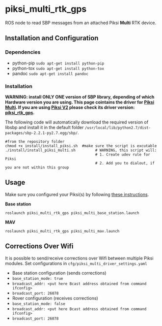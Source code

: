 piksi_multi_rtk_gps
======
ROS node to read SBP messages from an attached Piksi **Multi** RTK device.
  
## Installation and Configuration

### Dependencies
  * python-pip `sudo apt-get install python-pip`
  * python-tox `sudo apt-get install python-tox`
  * pandoc     `sudo apt-get install pandoc`
  
### Installation
**WARNING: install __ONLY ONE__ version of SBP library, depending of which Hardware version you are using. This page cointains the driver for [Piksi Multi](https://www.swiftnav.com/piksi-multi). If you are using [Piksi V2](http://docs.swiftnav.com/pdfs/piksi_datasheet_v2.3.1.pdf) please check its driver version: [piksi_rtk_gps](https://github.com/ethz-asl/mav_rtk_gps/tree/master/piksi_rtk_gps).**

The following code will automatically download the required version of libsbp and install it in the default folder `/usr/local/lib/python2.7/dist-packages/sbp-2.2.1-py2.7.egg/sbp/`.

```
#from the repository folder
chmod +x install/install_piksi.sh  #make sure the script is excutable
./install/install_piksi_multi.sh         # WARNING, this script will:
                                         # 1. Create udev rule for Piksi
                                         # 2. Add you to dialout, if you are not within this group
```

## Usage
Make sure you configured your Piksi(s) by following [these instructions](https://github.com/ethz-asl/mav_rtk_gps/wiki/Installing-and-Configuring-Piksi#settings-piksi-multi).

**Base station**
```
roslaunch piksi_multi_rtk_gps piksi_multi_base_station.launch
```

**MAV**
```
roslaunch piksi_multi_rtk_gps piksi_multi_mav.launch
```

## Corrections Over Wifi
It is possible to send/receive corrections over Wifi between multiple Piksi modules.
Set configurations in `cfg/piksi_multi_driver_settings.yaml`
- Base station configuration (sends corrections)
 - `base_station_mode: true`
 - `broadcast_addr: <put here Bcast address obtained from command ifconfig>`
 - `broadcast_port: 26078`
- Rover configuration (receives corrections)
 - `base_station_mode: false`
 - `broadcast_addr: <put here Bcast address obtained from command ifconfig>`
 - `broadcast_port: 26078`
